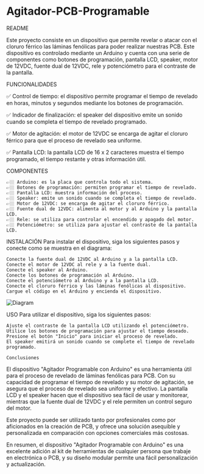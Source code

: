 # Agitador-PCB-Programable

README 

Este proyecto consiste en un dispositivo que permite revelar o atacar con el 
cloruro férrico las láminas fenólicas para poder realizar nuestras PCB. Este 
dispositivo es controlado mediante un Arduino y cuenta con una serie de 
componentes como botones de programación, pantalla LCD, speaker, motor de 12VDC, 
fuente dual de 12VDC, rele y potenciómetro para el contraste de la pantalla.

FUNCIONALIDADES

✅ Control de tiempo: el dispositivo permite programar el tiempo de revelado 
    en horas, minutos y segundos mediante los botones de programación.
    
✅ Indicador de finalización: el speaker del dispositivo emite un sonido cuando 
    se completa el tiempo de revelado programado.
    
✅ Motor de agitación: el motor de 12VDC se encarga de agitar el cloruro férrico 
    para que el proceso de revelado sea uniforme.
    
✅ Pantalla LCD: la pantalla LCD de 16 x 2 caracteres muestra el tiempo programado, 
    el tiempo restante y otras información útil.

COMPONENTES

    👉🏼 Arduino: es la placa que controla todo el sistema.
    👉🏼 Botones de programación: permiten programar el tiempo de revelado.
    👉🏼 Pantalla LCD: muestra información del proceso.
    👉🏼 Speaker: emite un sonido cuando se completa el tiempo de revelado.
    👉🏼 Motor de 12VDC: se encarga de agitar el cloruro férrico.
    👉🏼 Fuente dual de 12VDC: alimenta al motor y al Arduino y la pantalla LCD.
    👉🏼 Rele: se utiliza para controlar el encendido y apagado del motor.
    👉🏼 Potenciómetro: se utiliza para ajustar el contraste de la pantalla LCD.

INSTALACIÓN
Para instalar el dispositivo, siga los siguientes pasos y conecte como se muestra en el diagrama:

    Conecte la fuente dual de 12VDC al Arduino y a la pantalla LCD.
    Conecte el motor de 12VDC al rele y a la fuente dual.
    Conecte el speaker al Arduino.
    Conecte los botones de programación al Arduino.
    Conecte el potenciómetro al Arduino y a la pantalla LCD.
    Conecte el cloruro férrico y las láminas fenólicas al dispositivo.
    Cargue el código en el Arduino y encienda el dispositivo.
    
![Diagram](https://user-images.githubusercontent.com/89432904/230784781-0e57c439-7b25-407e-b503-335530997e15.jpg)

USO
Para utilizar el dispositivo, siga los siguientes pasos:

    Ajuste el contraste de la pantalla LCD utilizando el potenciómetro.
    Utilice los botones de programación para ajustar el tiempo deseado.
    Presione el botón "Inicio" para iniciar el proceso de revelado.
    El speaker emitirá un sonido cuando se complete el tiempo de revelado programado.
    
    Conclusiones
El dispositivo "Agitador Programable con Arduino" es una herramienta útil para el proceso 
de revelado de láminas fenólicas para PCB. Con su capacidad de programar el tiempo de 
revelado y su motor de agitación, se asegura que el proceso de revelado sea uniforme y 
efectivo. La pantalla LCD y el speaker hacen que el dispositivo sea fácil de usar y 
monitorear, mientras que la fuente dual de 12VDC y el rele permiten un control seguro del 
motor.

Este proyecto puede ser utilizado tanto por profesionales como por aficionados en la 
creación de PCB, y ofrece una solución asequible y personalizada en comparación con opciones 
comerciales más costosas.

En resumen, el dispositivo "Agitador Programable con Arduino" es una excelente adición al
kit de herramientas de cualquier persona que trabaje en electrónica o PCB, y su diseño modular
permite una fácil personalización y actualización.
